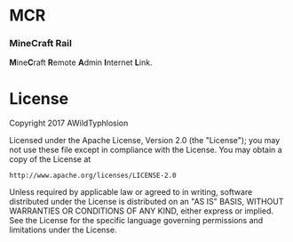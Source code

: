 # MCR
### MineCraft Rail
**M**ine**C**raft **R**emote **A**dmin **I**nternet **L**ink.


# License
Copyright 2017 AWildTyphlosion

Licensed under the Apache License, Version 2.0 (the "License");
you may not use these file except in compliance with the License.
You may obtain a copy of the License at

    http://www.apache.org/licenses/LICENSE-2.0

Unless required by applicable law or agreed to in writing, software
distributed under the License is distributed on an "AS IS" BASIS,
WITHOUT WARRANTIES OR CONDITIONS OF ANY KIND, either express or implied.
See the License for the specific language governing permissions and
limitations under the License.